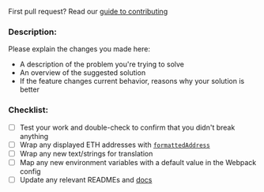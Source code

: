 First pull request? Read our [guide to contributing](http://docs.originprotocol.com/#contributing)

### Description:

Please explain the changes you made here:

- A description of the problem you're trying to solve
- An overview of the suggested solution
- If the feature changes current behavior, reasons why your solution is better

### Checklist:

- [ ] Test your work and double-check to confirm that you didn't break anything
- [ ] Wrap any displayed ETH addresses with [`formattedAddress`](https://github.com/OriginProtocol/origin/blob/master/origin-dapp/src/utils/user.js#L15-L17)
- [ ] Wrap any new text/strings for translation
- [ ] Map any new environment variables with a default value in the Webpack config
- [ ] Update any relevant READMEs and [docs](https://github.com/OriginProtocol/origin/tree/master/origin-docs)

